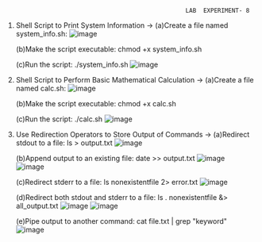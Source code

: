                                                        LAB  EXPERIMENT- 8

1. Shell Script to Print System Information -> (a)Create a file named system_info.sh:
   ![image](https://github.com/user-attachments/assets/af50ff54-5af1-4e56-824e-cdcc660733a7)

   (b)Make the script executable: chmod +x system_info.sh

   (c)Run the script: ./system_info.sh
   ![image](https://github.com/user-attachments/assets/c1dde80b-9cca-459f-ac86-e2fee998754a)

2. Shell Script to Perform Basic Mathematical Calculation -> (a)Create a file named calc.sh:
   ![image](https://github.com/user-attachments/assets/73ec9453-5473-4815-9e7d-f98cf1215afd)

   (b)Make the script executable: chmod +x calc.sh

   (c)Run the script: ./calc.sh 
   ![image](https://github.com/user-attachments/assets/3706d899-63b2-4fa1-a968-9942eb83ce7e)

3. Use Redirection Operators to Store Output of Commands -> (a)Redirect stdout to a file: ls > 
   output.txt
   ![image](https://github.com/user-attachments/assets/e6d9b63d-fccb-49f2-ab33-dff3d494d1a0)

   (b)Append output to an existing file: date >> output.txt
    ![image](https://github.com/user-attachments/assets/b684bc5a-213f-4836-9bd2-65400296d60b)
    ![image](https://github.com/user-attachments/assets/103fe163-2faa-4c7f-8c13-636cbc9c05ac)

   (c)Redirect stderr to a file: ls nonexistentfile 2> error.txt
    ![image](https://github.com/user-attachments/assets/7893f991-d579-4161-ad40-fccf8fd31840)

   (d)Redirect both stdout and stderr to a file: ls . nonexistentfile &> all_output.txt
    ![image](https://github.com/user-attachments/assets/f25f1de0-eca6-4ffe-aa7f-1b1c1629a08a)
    ![image](https://github.com/user-attachments/assets/12c7f251-1cb1-4da1-89e7-1a6c9e6abc54)

   (e)Pipe output to another command: cat file.txt | grep "keyword"
    ![image](https://github.com/user-attachments/assets/b153f8b2-388a-4baf-b421-9d5617c16500)

